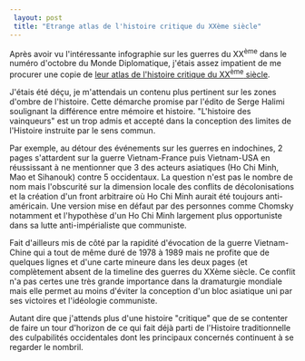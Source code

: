 ```yaml
---
 layout: post
 title: "Etrange atlas de l'histoire critique du XXème siècle"
---
```


<p>Après avoir vu l'intéressante infographie sur les guerres du XX<sup>ème</sup> dans le numéro d'octobre du Monde Diplomatique, j'étais assez impatient de me procurer une copie de <a href="http://www.monde-diplomatique.fr/t/atlashistoirep">leur atlas de l'histoire critique du XX<sup>ème</sup> siècle</a>.</p><p>J'étais été déçu, je m'attendais un contenu plus pertinent sur les zones d'ombre de l'histoire. Cette démarche promise par l'édito de Serge Halimi soulignant la différence entre mémoire et histoire. "L'histoire des vainqueurs" est un trop admis et accepté dans la conception des limites de l'Histoire instruite par le sens commun.</p><p>Par exemple, au détour des événements sur les guerres en indochines, 2 pages s'attardent sur la guerre Vietnam-France puis Vietnam-USA en réussissant à ne mentionner que 3 des acteurs asiatiques (Ho Chi Minh, Mao et Sihanouk) contre 5 occidentaux. La question n'est pas le nombre de nom mais l'obscurité sur la dimension locale des conflits de décolonisations et la création d'un front arbitraire où Ho Chi Minh aurait été toujours anti-américain. Une version mise en défaut par des personnes comme Chomsky notamment et l'hypothèse d'un Ho Chi Minh largement plus opportuniste dans sa lutte anti-impérialiste que communiste.</p><p>Fait d'ailleurs mis de côté par la rapidité d'évocation de la guerre Vietnam-Chine qui a tout de même duré de 1978 à 1989 mais ne profite que de quelques lignes et d'une carte mineure dans les deux pages (et complètement absent de la timeline des guerres du XXème siècle. Ce conflit n'a pas certes une très grande importance dans la dramaturgie mondiale mais elle permet au moins d'éviter la conception d'un bloc asiatique uni par ses victoires et l'idéologie communiste.</p><p>Autant dire que j'attends plus d'une histoire "critique" que de se contenter de faire un tour d'horizon de ce qui fait déjà parti de l'Histoire traditionnelle des culpabilités occidentales dont les principaux concernés continuent à se regarder le nombril.</p>
